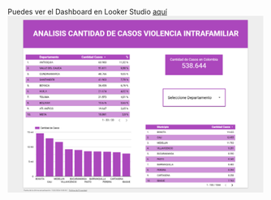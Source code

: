 Puedes ver el Dashboard en Looker Studio [aquí](https://lookerstudio.google.com/s/nDswswCAUOw)
![Centros SENA](Informe_Violencia_Intrafamiliar.png)
